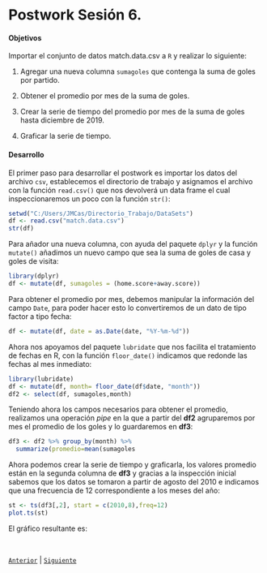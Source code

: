 # Postwork Sesión 6. 

#### Objetivos

Importar el conjunto de datos match.data.csv a `R` y realizar lo siguiente:

1. Agregar una nueva columna `sumagoles` que contenga la suma de goles por partido.

2. Obtener el promedio por mes de la suma de goles.

3. Crear la serie de tiempo del promedio por mes de la suma de goles hasta diciembre de 2019.

4. Graficar la serie de tiempo.

#### Desarrollo

El primer paso para desarrollar el postwork es importar los datos del archivo `csv`, establecemos el directorio de trabajo y asignamos el archivo con la función `read.csv()` que nos devolverá un data frame el cual inspeccionaremos un poco con la función `str()`:

```R
setwd("C:/Users/JMCas/Directorio_Trabajo/DataSets")
df <- read.csv("match.data.csv")
str(df)
```

Para añador una nueva columna, con ayuda del paquete `dplyr` y la función `mutate()` añadimos un nuevo campo que sea la suma de goles de casa y goles de visita:

```R
library(dplyr)
df <- mutate(df, sumagoles = (home.score+away.score))
```
Para obtener el promedio por mes, debemos manipular la información del campo `Date`, para poder hacer esto lo convertiremos de un dato de tipo factor a tipo fecha:

```R
df <- mutate(df, date = as.Date(date, "%Y-%m-%d"))
```

Ahora nos apoyamos del paquete `lubridate` que nos facilita el tratamiento de fechas en R, con la función `floor_date()` indicamos que redonde las fechas al mes inmediato:

```R
library(lubridate)
df <- mutate(df, month= floor_date(df$date, "month"))
df2 <- select(df, sumagoles,month)
```

Teniendo ahora los campos necesarios para obtener el promedio, realizamos una operación *pipe* en la que a partir del **df2** agruparemos por mes el promedio de los goles y lo guardaremos en **df3**:

```R
df3 <- df2 %>% group_by(month) %>%
  summarize(promedio=mean(sumagoles
```

Ahora podemos crear la serie de tiempo y graficarla, los valores promedio están en la segunda columna de **df3** y gracias a la inspección inicial sabemos que los datos se tomaron a partir de agosto del 2010 e indicamos que una frecuencia de 12 correspondiente a los meses del año:

```R
st <- ts(df3[,2], start = c(2010,8),freq=12)
plot.ts(st)
```

El gráfico resultante es:


<br/>

[`Anterior`](../Postwork5) | [`Siguiente`](../Postwork7)      

</div>
